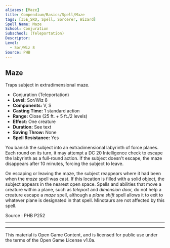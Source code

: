 ```yaml
---
aliases: [Maze]
title: Compendium/Basics/Spell/Maze
tags: [35E_SRD, Spell, Sorcerer, Wizard]
Spell Name: Maze
School: Conjuration
Subschool: (Teleportation)
Descriptor: 
Level:
  - Sor/Wiz 8
Source: PHB
---
```



## Maze

Traps subject in extradimensional maze.

*   Conjuration (Teleportation)
*   **Level:** Sor/Wiz 8
*   **Components:** V, S
*   **Casting Time:** 1 standard action
*   **Range:** Close (25 ft. + 5 ft./2 levels)
*   **Effect:** One creature
*   **Duration:** See text
*   **Saving Throw:** None
*   **Spell Resistance:** Yes

<p>You banish the subject into an extradimensional labyrinth of force planes. Each round on its turn, it may attempt a DC 20 Intelligence check to escape the labyrinth as a full-round action. If the subject doesn't escape, the maze disappears after 10 minutes, forcing the subject to leave.</p><p>On escaping or leaving the maze, the subject reappears where it had been when the <i>maze</i> spell was cast. If this location is filled with a solid object, the subject appears in the nearest open space. Spells and abilities that move a creature within a plane, such as <i>teleport</i> and <i>dimension door,</i> do not help a creature escape a <i>maze</i> spell, although a <i>plane shift</i> spell allows it to exit to whatever plane is designated in that spell. Minotaurs are not affected by this spell.</p>

Source : PHB P252

---

---

This material is Open Game Content, and is licensed for public use under
the terms of the Open Game License v1.0a.
